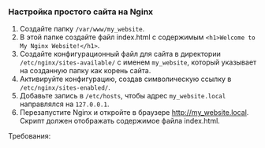 
### Настройка простого сайта на Nginx

1. Создайте папку `/var/www/my_website`.
2. В этой папке создайте файл index.html с содержимым `<h1>Welcome to My Nginx Website!</h1>`.
3. Создайте конфигурационный файл для сайта в директории `/etc/nginx/sites-available/` с именем `my_website`, который указывает на созданную папку как корень сайта.
4. Активируйте конфигурацию, создав символическую ссылку в `/etc/nginx/sites-enabled/`.
5. Добавьте запись в `/etc/hosts`, чтобы адрес `my_website.local` направлялся на `127.0.0.1`.
6. Перезапустите Nginx и откройте в браузере http://my_website.local. Скрипт должен отображать содержимое файла index.html.

Требования:
